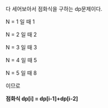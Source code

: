 다 세어보아서 점화식을 구하는 dp문제이다.

N = 1 일 때 1

N = 2 일 때 2

N = 3 일 때 3

N = 4 일 때 5

N = 5 일 때 8

이므로 

**점화식 dp[i] = dp[i-1]+dp[i-2]**

